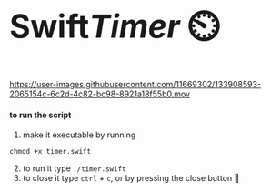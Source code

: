 <h1 style="font-size: 4em;">Swift<i>Timer</i> ⏲️</h1>

https://user-images.githubusercontent.com/11669302/133908593-2065154c-6c2d-4c82-bc98-8921a18f55b0.mov

#### to run the script
1. make it executable by running
```shell
chmod +x timer.swift
```
2. to run it type `./timer.swift`
3. to close it type `ctrl` + `c`, or by pressing the close button 🔴
